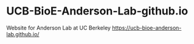 # UCB-BioE-Anderson-Lab-github.io
Website for Anderson Lab at UC Berkeley
https://ucb-bioe-anderson-lab.github.io/
